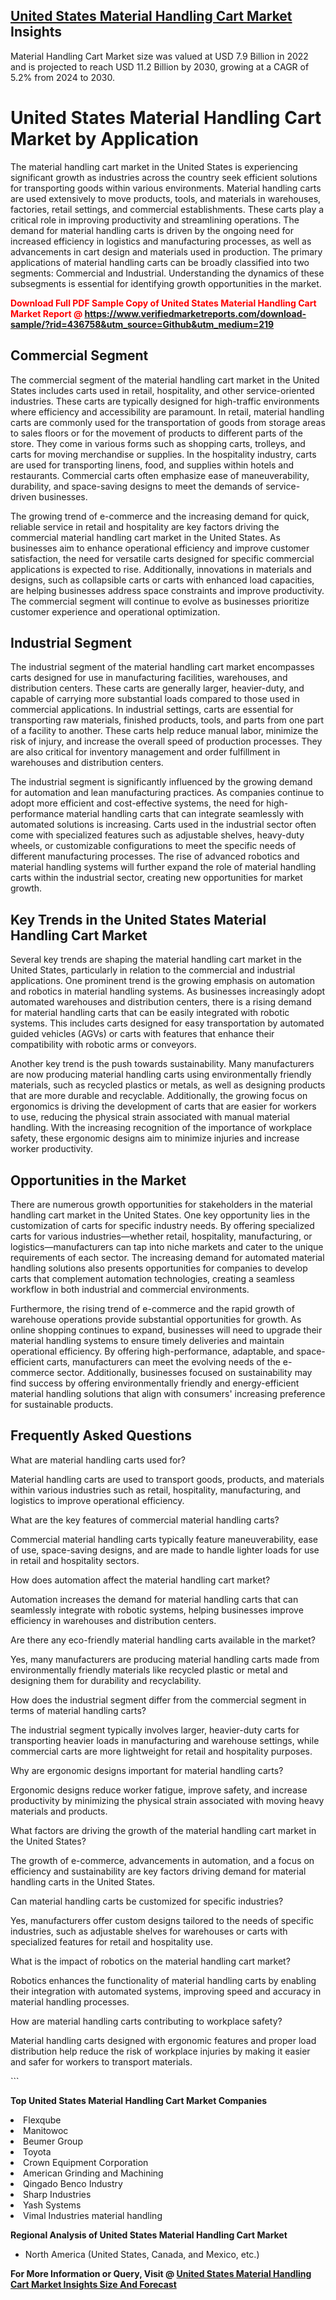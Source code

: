 <h2><a href="https://www.verifiedmarketreports.com/download-sample/?rid=436758&amp;utm_source=Github&amp;utm_medium=219" target="_blank">United States Material Handling Cart Market</a> Insights</h2><p>Material Handling Cart Market size was valued at USD 7.9 Billion in 2022 and is projected to reach USD 11.2 Billion by 2030, growing at a CAGR of 5.2% from 2024 to 2030.</p><p> <h1>United States Material Handling Cart Market by Application</h1> <p>The material handling cart market in the United States is experiencing significant growth as industries across the country seek efficient solutions for transporting goods within various environments. Material handling carts are used extensively to move products, tools, and materials in warehouses, factories, retail settings, and commercial establishments. These carts play a critical role in improving productivity and streamlining operations. The demand for material handling carts is driven by the ongoing need for increased efficiency in logistics and manufacturing processes, as well as advancements in cart design and materials used in production. The primary applications of material handling carts can be broadly classified into two segments: Commercial and Industrial. Understanding the dynamics of these subsegments is essential for identifying growth opportunities in the market. <strong><p><span class=""><span style="color: #ff0000;"><strong>Download Full PDF Sample Copy of United States Material Handling Cart Market Report</strong> @ </span><a href="https://www.verifiedmarketreports.com/download-sample/?rid=436758&amp;utm_source=Github&amp;utm_medium=219" target="_blank">https://www.verifiedmarketreports.com/download-sample/?rid=436758&amp;utm_source=Github&amp;utm_medium=219</a></span></p></strong></p> <h2>Commercial Segment</h2> <p>The commercial segment of the material handling cart market in the United States includes carts used in retail, hospitality, and other service-oriented industries. These carts are typically designed for high-traffic environments where efficiency and accessibility are paramount. In retail, material handling carts are commonly used for the transportation of goods from storage areas to sales floors or for the movement of products to different parts of the store. They come in various forms such as shopping carts, trolleys, and carts for moving merchandise or supplies. In the hospitality industry, carts are used for transporting linens, food, and supplies within hotels and restaurants. Commercial carts often emphasize ease of maneuverability, durability, and space-saving designs to meet the demands of service-driven businesses.</p> <p>The growing trend of e-commerce and the increasing demand for quick, reliable service in retail and hospitality are key factors driving the commercial material handling cart market in the United States. As businesses aim to enhance operational efficiency and improve customer satisfaction, the need for versatile carts designed for specific commercial applications is expected to rise. Additionally, innovations in materials and designs, such as collapsible carts or carts with enhanced load capacities, are helping businesses address space constraints and improve productivity. The commercial segment will continue to evolve as businesses prioritize customer experience and operational optimization.</p> <h2>Industrial Segment</h2> <p>The industrial segment of the material handling cart market encompasses carts designed for use in manufacturing facilities, warehouses, and distribution centers. These carts are generally larger, heavier-duty, and capable of carrying more substantial loads compared to those used in commercial applications. In industrial settings, carts are essential for transporting raw materials, finished products, tools, and parts from one part of a facility to another. These carts help reduce manual labor, minimize the risk of injury, and increase the overall speed of production processes. They are also critical for inventory management and order fulfillment in warehouses and distribution centers.</p> <p>The industrial segment is significantly influenced by the growing demand for automation and lean manufacturing practices. As companies continue to adopt more efficient and cost-effective systems, the need for high-performance material handling carts that can integrate seamlessly with automated solutions is increasing. Carts used in the industrial sector often come with specialized features such as adjustable shelves, heavy-duty wheels, or customizable configurations to meet the specific needs of different manufacturing processes. The rise of advanced robotics and material handling systems will further expand the role of material handling carts within the industrial sector, creating new opportunities for market growth.</p> <h2>Key Trends in the United States Material Handling Cart Market</h2> <p>Several key trends are shaping the material handling cart market in the United States, particularly in relation to the commercial and industrial applications. One prominent trend is the growing emphasis on automation and robotics in material handling systems. As businesses increasingly adopt automated warehouses and distribution centers, there is a rising demand for material handling carts that can be easily integrated with robotic systems. This includes carts designed for easy transportation by automated guided vehicles (AGVs) or carts with features that enhance their compatibility with robotic arms or conveyors.</p> <p>Another key trend is the push towards sustainability. Many manufacturers are now producing material handling carts using environmentally friendly materials, such as recycled plastics or metals, as well as designing products that are more durable and recyclable. Additionally, the growing focus on ergonomics is driving the development of carts that are easier for workers to use, reducing the physical strain associated with manual material handling. With the increasing recognition of the importance of workplace safety, these ergonomic designs aim to minimize injuries and increase worker productivity.</p> <h2>Opportunities in the Market</h2> <p>There are numerous growth opportunities for stakeholders in the material handling cart market in the United States. One key opportunity lies in the customization of carts for specific industry needs. By offering specialized carts for various industries—whether retail, hospitality, manufacturing, or logistics—manufacturers can tap into niche markets and cater to the unique requirements of each sector. The increasing demand for automated material handling solutions also presents opportunities for companies to develop carts that complement automation technologies, creating a seamless workflow in both industrial and commercial environments.</p> <p>Furthermore, the rising trend of e-commerce and the rapid growth of warehouse operations provide substantial opportunities for growth. As online shopping continues to expand, businesses will need to upgrade their material handling systems to ensure timely deliveries and maintain operational efficiency. By offering high-performance, adaptable, and space-efficient carts, manufacturers can meet the evolving needs of the e-commerce sector. Additionally, businesses focused on sustainability may find success by offering environmentally friendly and energy-efficient material handling solutions that align with consumers' increasing preference for sustainable products.</p> <h2>Frequently Asked Questions</h2> <p>What are material handling carts used for?</p> <p>Material handling carts are used to transport goods, products, and materials within various industries such as retail, hospitality, manufacturing, and logistics to improve operational efficiency.</p> <p>What are the key features of commercial material handling carts?</p> <p>Commercial material handling carts typically feature maneuverability, ease of use, space-saving designs, and are made to handle lighter loads for use in retail and hospitality sectors.</p> <p>How does automation affect the material handling cart market?</p> <p>Automation increases the demand for material handling carts that can seamlessly integrate with robotic systems, helping businesses improve efficiency in warehouses and distribution centers.</p> <p>Are there any eco-friendly material handling carts available in the market?</p> <p>Yes, many manufacturers are producing material handling carts made from environmentally friendly materials like recycled plastic or metal and designing them for durability and recyclability.</p> <p>How does the industrial segment differ from the commercial segment in terms of material handling carts?</p> <p>The industrial segment typically involves larger, heavier-duty carts for transporting heavier loads in manufacturing and warehouse settings, while commercial carts are more lightweight for retail and hospitality purposes.</p> <p>Why are ergonomic designs important for material handling carts?</p> <p>Ergonomic designs reduce worker fatigue, improve safety, and increase productivity by minimizing the physical strain associated with moving heavy materials and products.</p> <p>What factors are driving the growth of the material handling cart market in the United States?</p> <p>The growth of e-commerce, advancements in automation, and a focus on efficiency and sustainability are key factors driving demand for material handling carts in the United States.</p> <p>Can material handling carts be customized for specific industries?</p> <p>Yes, manufacturers offer custom designs tailored to the needs of specific industries, such as adjustable shelves for warehouses or carts with specialized features for retail and hospitality use.</p> <p>What is the impact of robotics on the material handling cart market?</p> <p>Robotics enhances the functionality of material handling carts by enabling their integration with automated systems, improving speed and accuracy in material handling processes.</p> <p>How are material handling carts contributing to workplace safety?</p> <p>Material handling carts designed with ergonomic features and proper load distribution help reduce the risk of workplace injuries by making it easier and safer for workers to transport materials.</p> ```</p><p><strong>Top United States Material Handling Cart Market Companies</strong></p><div data-test-id=""><p><li>Flexqube</li><li> Manitowoc</li><li> Beumer Group</li><li> Toyota</li><li> Crown Equipment Corporation</li><li> American Grinding and Machining</li><li> Qingado Benco Industry</li><li> Sharp Industries</li><li> Yash Systems</li><li> Vimal Industries material handling</li></p><div><strong>Regional Analysis of&nbsp;United States Material Handling Cart Market</strong></div><ul><li dir="ltr"><p dir="ltr">North America&nbsp;(United States, Canada, and Mexico, etc.)</p></li></ul><p><strong>For More Information or Query, Visit @&nbsp;</strong><strong><a href="https://www.verifiedmarketreports.com/product/material-handling-cart-market/?utm_source=Github&amp;utm_medium=219" target="_blank">United States Material Handling Cart Market Insights Size And Forecast</a></strong></p></div>
